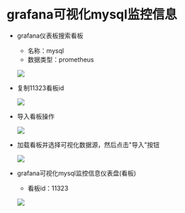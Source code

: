 # grafana可视化mysql监控信息

-   grafana仪表板搜索看板

    -   名称：mysql
    -   数据类型：prometheus

    ![](https://s2.loli.net/2022/05/19/1fYywucqWOlRxgT.png)

-   复制11323看板id

    ![](https://s2.loli.net/2022/05/19/Ooge7miwlVMbHa8.png)

-   导入看板操作

    ![](https://s2.loli.net/2022/05/19/5HZGiqtVWjFlwSg.png)

-   加载看板并选择可视化数据源，然后点击"导入"按钮

    ![](https://s2.loli.net/2022/05/19/3En497MaGL1J2Db.png)

-   grafana可视化mysql监控信息仪表盘(看板)

    -   看板id：11323

    ![](https://s2.loli.net/2022/05/19/hcVed7yijUsHMTk.png)